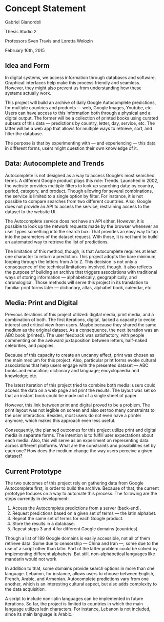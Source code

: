 # Concept Statement

Gabriel Gianordoli

Thesis Studio 2

Professors Sven Travis and Loretta Wolozin

February 16th, 2015


## Idea and Form

In digital systems, we access information through databases and software. Graphical interfaces help make this process friendly and seamless. However, they might also prevent us from understanding how these systems actually work.

This project will build an archive of daily Google Autocomplete predictions, for multiple countries and products — web, Google Images, Youtube, etc. Users can have access to this information both through a physical and a digital output. The former will be a collection of printed books using curated subsets of this data — predictions by country, letter, day, service, etc. The latter will be a web app that allows for multiple ways to retrieve, sort, and filter the database.

The purpose is that by experimenting with — and experiencing — this data in different forms, users might question their own knowledge of it.
<!-- Ah – ok. Multiple perspectives; critical consumption. Your hint in paragraph 1 is quite general, and, I think a bit misleading about outcome: eg, we may never know how algorithms differ, or how format, amount of information have been systematically scraped and delivered..but we will have a chance to consider and reconsider how varying resources and forms influences fwhat we get, what we come to know…etc. -->


## Data: Autocomplete and Trends

Autocomplete is not designed as a way to access Google’s most searched terms. A different Google product plays this role: Trends. Launched in 2002, the website provides multiple filters to look up searching data: by country, period, category, and product. Though allowing for several combinations, the service is limited to a single option by filter. For instance, it is not possible to compare searches from two different countries. Also, Google does not provide an API to access the service, restraining access to the dataset to the website UI.

The Autocomplete service does not have an API either. However, it is possible to look up the network requests made by the browser whenever an user types something into the search box. That provides an easy way to tap into the parameters of the dataset request. With those, it is not hard to build an automated way to retrieve the list of predictions.

The limitation of this method, though, is that Autocomplete requires at least one character to return a prediction. This project adopts the bare minimum, looping through the letters from A to Z. This decision is not only a consequence of the technical limitations involved, though. It also reflects the purpose of building an archive that triggers associations with traditional ways of storing information — alphabetically, geographically, and chronological. Those methods will serve this project in its translation to familiar print forms later — dictionary, atlas, alphabet book, calendar, etc.
<!-- Can you contextualize each of these sections, letting your reader, fac, reviewer, future interested designer know how procedures (methodology) fit into project writ large: back end to interface to interaction model? -->


## Media: Print and Digital

Previous iterations of this project utilized: digital media, print media, and a combination of both. The first iterations, digital, lacked a capacity to evoke interest and critical view from users. Maybe because they shared the same medium as the original dataset. As a consequence, the next iteration was an ABC book (printed). The user feedback was satisfactory, with people commenting on the awkward juxtaposition between letters, half-naked celebrities, and puppies.

Because of this capacity to create an uncanny effect, print was chosen as the main medium for this project. Also, particular print forms evoke cultural associations that help users engage with the presented dataset — ABC books and education; dictionary and language; encyclopaedia and knowledge; etc.
<!-- This is really great analysis: connectivity between idea and possible forms. I suggest you push the “uncanny” observation a bit further…eg ? the unexpected assembly of data content and types evoked surprise and provoked questions…? Or some such.  -->

The latest iteration of this project tried to combine both media: users could access the data on a web page and print the results. The layout was set so that an instant book could be made out of a single sheet of paper.

However, this link between print and digital proved to be a problem. The print layout was not legible on screen and also set too many constraints to the user interaction. Besides, most users do not even have a printer anymore, which makes this approach even less useful.

Consequently, the planned outcomes for this project utilize print and digital media in separate forms. The intention is to fulfill user expectations about each media. Also, this will serve as an experiment on representing data across different platforms. What are the constraints and possibilities set by each one? How does the medium change the way users perceive a given dataset?
<!-- Great working design questions. And how can you gather data about how users perceive… -->


## Current Prototype

The two outcomes of this project rely on gathering data from Google Autocomplete first, in order to build the archive. Because of that, the current prototype focuses on a way to automate this process. The following are the steps currently in development:

1. Access the Autocomplete predictions from a server (back-end).
2. Request predictions based on a given set of terms — the latin alphabet.
3. Repeat the same set of terms for each Google product.
4. Store the results in a database.
5. Repeat steps 3 and 4 for different Google domains (countries).

Though a list of 189 Google domains is easily accessible, not all of them retrieve data. Some due to censorship — China and Iran —, some due to the use of a script other than latin. Part of the latter problem could be solved by implementing different alphabets. But still, non-alphabetical languages like mandarin would not work.

In addition to that, some domains provide search options in more than one language. Lebanon, for instance, allows users to choose between English, French, Arabic, and Armenian. Autocomplete predictions vary from one another, which is an interesting cultural aspect, but also adds complexity to the data acquisition.

A script to include non-latin languages can be implemented in future iterations. So far, the project is limited to countries in which the main language utilizes latin characters. For instance, Lebanon is not included, since its main language is Arabic.
<!-- G: this is a detailed analysis, with excellent connectivity between your idea and approach to form (your methodology). I especially appreciate how your interpretation of iterative design builds rationale for your approach. Although I understand that you are most definitely in design, I would ask you to (a) push expression of potential strategies to provoke the outcome(s): how users can be prompted, jolted, asked to weigh, sort, consider implications of multiple sources- however you want to express the possible outcomes  of your participants’ experience with each  and/or any combination of the output media you are designing. (b) clarify your purpose at the outset (see commret above).  Also, I am interested in knowing how (if) this analysis helped you think through and/or iterate further in any way. -->